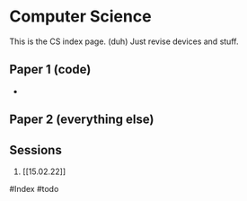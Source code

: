# Computer Science
This is the CS index page. (duh)
Just revise devices and stuff.

## Paper 1 (code)
* 
## Paper 2 (everything else)

## Sessions
1. [[15.02.22]]

#Index #todo